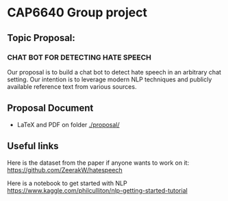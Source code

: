 # CAP6640 Group project

## Topic Proposal:

### CHAT BOT FOR DETECTING HATE SPEECH
Our proposal is to build a chat bot to detect hate speech in an arbitrary chat setting.  Our intention is to leverage modern NLP techniques and publicly available reference text from various sources.
 
## Proposal Document

- LaTeX and PDF on folder [./proposal/](./proposal/) 

## Useful links

Here is the dataset from the paper if anyone wants to work on it:
https://github.com/ZeerakW/hatespeech

Here is a notebook to get started with NLP
https://www.kaggle.com/philculliton/nlp-getting-started-tutorial
